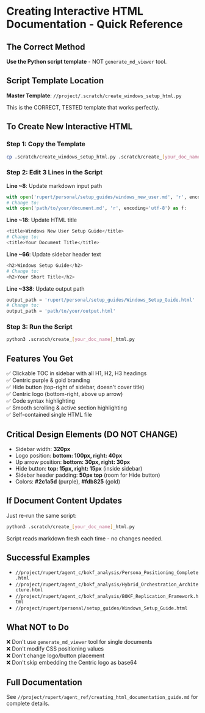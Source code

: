 # Creating Interactive HTML Documentation - Quick Reference

## The Correct Method

**Use the Python script template** - NOT `generate_md_viewer` tool.

## Script Template Location

**Master Template**: `//project/.scratch/create_windows_setup_html.py`

This is the CORRECT, TESTED template that works perfectly.

## To Create New Interactive HTML

### Step 1: Copy the Template
```bash
cp .scratch/create_windows_setup_html.py .scratch/create_[your_doc_name]_html.py
```

### Step 2: Edit 3 Lines in the Script

**Line ~8**: Update markdown input path
```python
with open('rupert/personal/setup_guides/windows_new_user.md', 'r', encoding='utf-8') as f:
# Change to:
with open('path/to/your/document.md', 'r', encoding='utf-8') as f:
```

**Line ~18**: Update HTML title
```python
<title>Windows New User Setup Guide</title>
# Change to:
<title>Your Document Title</title>
```

**Line ~66**: Update sidebar header text
```python
<h2>Windows Setup Guide</h2>
# Change to:
<h2>Your Short Title</h2>
```

**Line ~338**: Update output path
```python
output_path = 'rupert/personal/setup_guides/Windows_Setup_Guide.html'
# Change to:
output_path = 'path/to/your/output.html'
```

### Step 3: Run the Script
```bash
python3 .scratch/create_[your_doc_name]_html.py
```

## Features You Get

✅ Clickable TOC in sidebar with all H1, H2, H3 headings  
✅ Centric purple & gold branding  
✅ Hide button (top-right of sidebar, doesn't cover title)  
✅ Centric logo (bottom-right, above up arrow)  
✅ Code syntax highlighting  
✅ Smooth scrolling & active section highlighting  
✅ Self-contained single HTML file  

## Critical Design Elements (DO NOT CHANGE)

- Sidebar width: **320px**
- Logo position: **bottom: 100px, right: 40px**
- Up arrow position: **bottom: 30px, right: 30px**
- Hide button: **top: 15px, right: 15px** (inside sidebar)
- Sidebar header padding: **50px top** (room for Hide button)
- Colors: **#2c1a5d** (purple), **#fdb825** (gold)

## If Document Content Updates

Just re-run the same script:
```bash
python3 .scratch/create_[your_doc_name]_html.py
```

Script reads markdown fresh each time - no changes needed.

## Successful Examples

- `//project/rupert/agent_c/bokf_analysis/Persona_Positioning_Complete.html`
- `//project/rupert/agent_c/bokf_analysis/Hybrid_Orchestration_Architecture.html`
- `//project/rupert/agent_c/bokf_analysis/BOKF_Replication_Framework.html`
- `//project/rupert/personal/setup_guides/Windows_Setup_Guide.html`

## What NOT to Do

❌ Don't use `generate_md_viewer` tool for single documents  
❌ Don't modify CSS positioning values  
❌ Don't change logo/button placement  
❌ Don't skip embedding the Centric logo as base64  

## Full Documentation

See `//project/rupert/agent_ref/creating_html_documentation_guide.md` for complete details.
